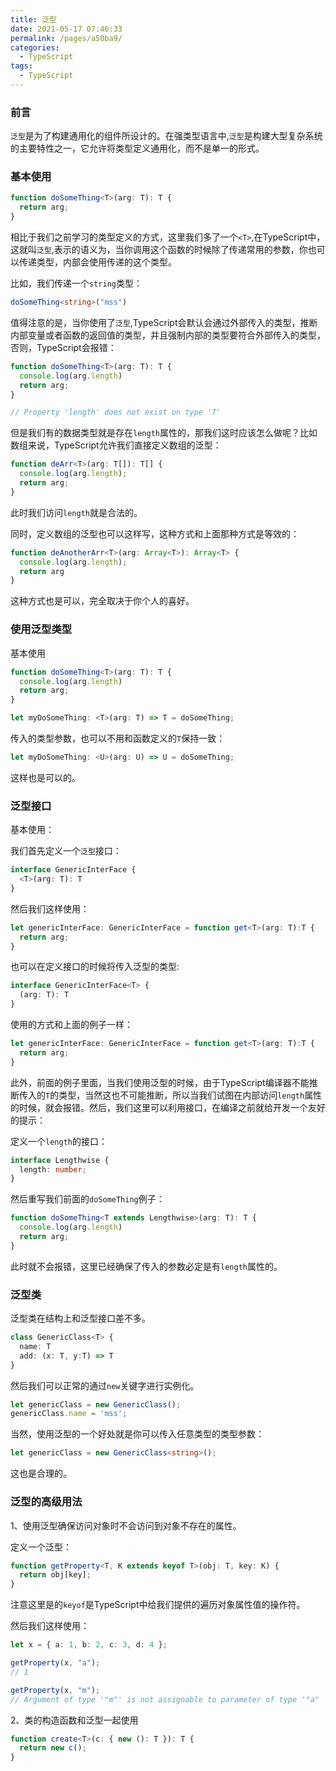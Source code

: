 ```yaml
---
title: 泛型
date: 2021-05-17 07:46:33
permalink: /pages/a50ba9/
categories:
  - TypeScript
tags:
  - TypeScript
---
```

### 前言

`泛型`是为了构建通用化的组件所设计的。在强类型语言中,`泛型`是构建大型复杂系统的主要特性之一，它允许将类型定义通用化，而不是单一的形式。

### 基本使用

```typescript
function doSomeThing<T>(arg: T): T {
  return arg;
}
```

相比于我们之前学习的类型定义的方式，这里我们多了一个`<T>`,在TypeScript中，这就叫`泛型`,表示的语义为，当你调用这个函数的时候除了传递常用的参数，你也可以传递类型，内部会使用传递的这个类型。

比如，我们传递一个`string`类型：

```typescript
doSomeThing<string>("mss")
```

值得注意的是，当你使用了`泛型`,TypeScript会默认会通过外部传入的类型，推断内部变量或者函数的返回值的类型，并且强制内部的类型要符合外部传入的类型，否则，TypeScript会报错：

```typescript
function doSomeThing<T>(arg: T): T {
  console.log(arg.length)
  return arg;
}

// Property 'length' does not exist on type 'T'
```

但是我们有的数据类型就是存在`length`属性的，那我们这时应该怎么做呢？比如数组来说，TypeScript允许我们直接定义数组的泛型：

```typescript
function deArr<T>(arg: T[]): T[] {
  console.log(arg.length);
  return arg;
}
```

此时我们访问`length`就是合法的。

同时，定义数组的泛型也可以这样写，这种方式和上面那种方式是等效的：

```typescript
function deAnotherArr<T>(arg: Array<T>): Array<T> {
  console.log(arg.length);
  return arg
}
```

这种方式也是可以，完全取决于你个人的喜好。

### 使用泛型类型

基本使用

```typescript
function doSomeThing<T>(arg: T): T {
  console.log(arg.length)
  return arg;
}

let myDoSomeThing: <T>(arg: T) => T = doSomeThing;
```

传入的类型参数，也可以不用和函数定义的`T`保持一致：

```typescript
let myDoSomeThing: <U>(arg: U) => U = doSomeThing;
```

这样也是可以的。

### 泛型接口

基本使用：

我们首先定义一个`泛型`接口：

```typescript
interface GenericInterFace {
  <T>(arg: T): T
}
```

然后我们这样使用：

```typescript
let genericInterFace: GenericInterFace = function get<T>(arg: T):T {
  return arg;
}
```

也可以在定义接口的时候将传入泛型的类型:

```typescript
interface GenericInterFace<T> {
  (arg: T): T
}
```

使用的方式和上面的例子一样：

```typescript
let genericInterFace: GenericInterFace = function get<T>(arg: T):T {
  return arg;
}
```

此外，前面的例子里面，当我们使用泛型的时候，由于TypeScript编译器不能推断传入的`T`的类型，当然这也不可能推断，所以当我们试图在内部访问`length`属性的时候，就会报错。然后，我们这里可以利用接口，在编译之前就给开发一个友好的提示：

定义一个`length`的接口：

```typescript
interface Lengthwise {
  length: number;
}
```

然后重写我们前面的`doSomeThing`例子：

```typescript
function doSomeThing<T extends Lengthwise>(arg: T): T {
  console.log(arg.length)
  return arg;
}
```

此时就不会报错，这里已经确保了传入的参数必定是有`length`属性的。

### 泛型类

泛型类在结构上和泛型接口差不多。

```typescript
class GenericClass<T> {
  name: T
  add: (x: T, y:T) => T
}
```

然后我们可以正常的通过`new`关键字进行实例化。

```typescript
let genericClass = new GenericClass();
genericClass.name = 'mss';
```

当然，使用泛型的一个好处就是你可以传入任意类型的类型参数：

```typescript
let genericClass = new GenericClass<string>();
```

这也是合理的。

### 泛型的高级用法

1、使用泛型确保访问对象时不会访问到对象不存在的属性。

定义一个泛型：

```typescript
function getProperty<T, K extends keyof T>(obj: T, key: K) {
  return obj[key];
}
```

注意这里是的`keyof`是TypeScript中给我们提供的遍历对象属性值的操作符。

然后我们这样使用：

```typescript
let x = { a: 1, b: 2, c: 3, d: 4 };

getProperty(x, "a");
// 1

getProperty(x, "m");
// Argument of type '"m"' is not assignable to parameter of type '"a" | "b" | "c" | "d"'.
```

2、类的构造函数和泛型一起使用

```typescript
function create<T>(c: { new (): T }): T {
  return new c();
}
```
